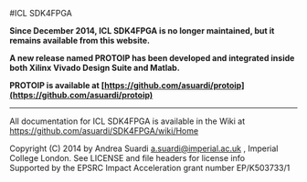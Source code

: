 #ICL SDK4FPGA

**Since December 2014, ICL SDK4FPGA is no longer maintained, but it remains available from this website.**

**A new release named PROTOIP has been developed and integrated inside both Xilinx Vivado Design Suite and Matlab.**

**PROTOIP is available at [https://github.com/asuardi/protoip](https://github.com/asuardi/protoip)**



----------



All documentation for ICL SDK4FPGA is available in the Wiki
at https://github.com/asuardi/SDK4FPGA/wiki/Home

Copyright (C) 2014 by Andrea Suardi <a.suardi@imperial.ac.uk> , Imperial College London.
See LICENSE and file headers for license info  
Supported by the EPSRC Impact Acceleration grant number EP/K503733/1 
